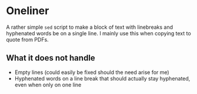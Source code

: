 # Oneliner

A rather simple `sed` script to make a block of text with linebreaks and hyphenated words be on a single line. I mainly use this when copying text to quote from PDFs.

## What it does not handle

- Empty lines (could easily be fixed should the need arise for me)
- Hyphenated words on a line break that should actually stay hyphenated, even when only on one line
